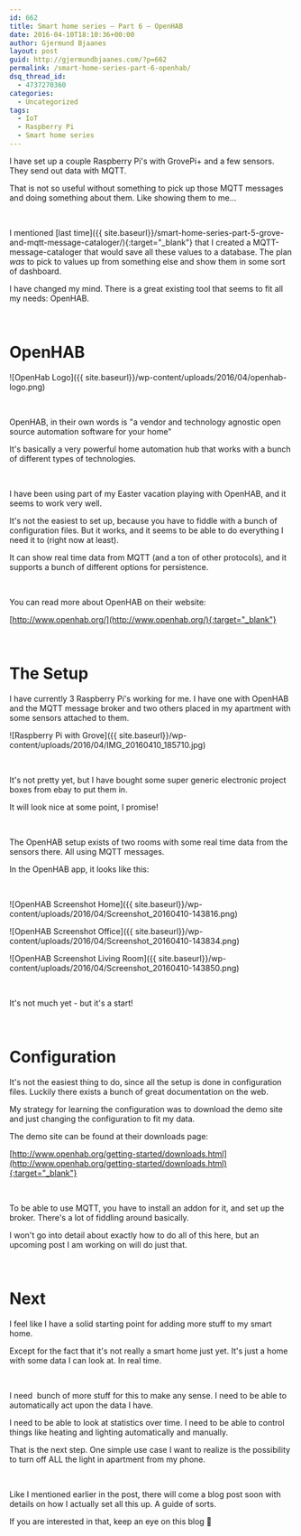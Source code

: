 ```yaml
---
id: 662
title: Smart home series – Part 6 – OpenHAB
date: 2016-04-10T18:10:36+00:00
author: Gjermund Bjaanes
layout: post
guid: http://gjermundbjaanes.com/?p=662
permalink: /smart-home-series-part-6-openhab/
dsq_thread_id:
  - 4737270360
categories:
  - Uncategorized
tags:
  - IoT
  - Raspberry Pi
  - Smart home series
---
```

I have set up a couple Raspberry Pi's with GrovePi+ and a few sensors. They send out data with MQTT.

That is not so useful without something to pick up those MQTT messages and doing something about them. Like showing them to me...

<!--more-->
&nbsp;

I mentioned [last time]({{ site.baseurl}}/smart-home-series-part-5-grove-and-mqtt-message-cataloger/){:target="_blank"} that I created a MQTT-message-cataloger that would save all these values to a database. The plan _was_ to pick to values up from something else and show them in some sort of dashboard.

I have changed my mind. There is a great existing tool that seems to fit all my needs: OpenHAB.

&nbsp;

# OpenHAB


![OpenHab Logo]({{ site.baseurl}}/wp-content/uploads/2016/04/openhab-logo.png)

&nbsp;

OpenHAB, in their own words is "a vendor and technology agnostic open source automation software for your home"

It's basically a very powerful home automation hub that works with a bunch of different types of technologies.

&nbsp;

I have been using part of my Easter vacation playing with OpenHAB, and it seems to work very well.

It's not the easiest to set up, because you have to fiddle with a bunch of configuration files. But it works, and it seems to be able to do everything I need it to (right now at least).

It can show real time data from MQTT (and a ton of other protocols), and it supports a bunch of different options for persistence.

&nbsp;

You can read more about OpenHAB on their website:

[http://www.openhab.org/](http://www.openhab.org/){:target="_blank"}

&nbsp;

# The Setup

I have currently 3 Raspberry Pi's working for me. I have one with OpenHAB and the MQTT message broker and two others placed in my apartment with some sensors attached to them.

![Raspberry Pi with Grove]({{ site.baseurl}}/wp-content/uploads/2016/04/IMG_20160410_185710.jpg)

&nbsp;

It's not pretty yet, but I have bought some super generic electronic project boxes from ebay to put them in.

It will look nice at some point, I promise!

&nbsp;

The OpenHAB setup exists of two rooms with some real time data from the sensors there. All using MQTT messages.

In the OpenHAB app, it looks like this:

&nbsp;

![OpenHAB Screenshot Home]({{ site.baseurl}}/wp-content/uploads/2016/04/Screenshot_20160410-143816.png)

![OpenHAB Screenshot Office]({{ site.baseurl}}/wp-content/uploads/2016/04/Screenshot_20160410-143834.png)

![OpenHAB Screenshot Living Room]({{ site.baseurl}}/wp-content/uploads/2016/04/Screenshot_20160410-143850.png)

&nbsp;

It's not much yet - but it's a start!

&nbsp;

# Configuration

It's not the easiest thing to do, since all the setup is done in configuration files. Luckily there exists a bunch of great documentation on the web.

My strategy for learning the configuration was to download the demo site and just changing the configuration to fit my data.

The demo site can be found at their downloads page: 

[http://www.openhab.org/getting-started/downloads.html](http://www.openhab.org/getting-started/downloads.html){:target="_blank"}

&nbsp;

To be able to use MQTT, you have to install an addon for it, and set up the broker. There's a lot of fiddling around basically.

I won't go into detail about exactly how to do all of this here, but an upcoming post I am working on will do just that.

&nbsp;

# Next

I feel like I have a solid starting point for adding more stuff to my smart home.

Except for the fact that it's not really a smart home just yet. It's just a home with some data I can look at. In real time.

&nbsp;

I need  bunch of more stuff for this to make any sense. I need to be able to automatically act upon the data I have.

I need to be able to look at statistics over time. I need to be able to control things like heating and lighting automatically and manually.

That is the next step. One simple use case I want to realize is the possibility to turn off ALL the light in apartment from my phone.

&nbsp;

Like I mentioned earlier in the post, there will come a blog post soon with details on how I actually set all this up. A guide of sorts.

If you are interested in that, keep an eye on this blog 🙂